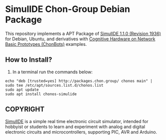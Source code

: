 # SimulIDE Chon-Group Debian Package
This repository implements a APT Package of
[SimulIDE 1.1.0 (Revision 1936)](https://simulide.com/p/testers/) for Debian, Ubuntu, and derivatives with [Cognitive Hardware on Network Basic Prototypes (ChonBots)](https://github.com/chon-group/ChonBots) examples.

## How to Install?
1) In a terminal run the commands below:

```console
echo "deb [trusted=yes] http://packages.chon.group/ chonos main" | sudo tee /etc/apt/sources.list.d/chonos.list
sudo apt update
sudo apt install chonos-simulide
```

## COPYRIGHT
[SimulIDE](https://simulide.com/) is a simple real time electronic circuit simulator, intended for hobbyist or students to learn and experiment with analog and digital electronic circuits and microcontrollers, supporting PIC, AVR and Arduino.